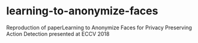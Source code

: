 # learning-to-anonymize-faces
Reproduction of paperLearning to Anonymize Faces for Privacy Preserving Action Detection presented at ECCV 2018
